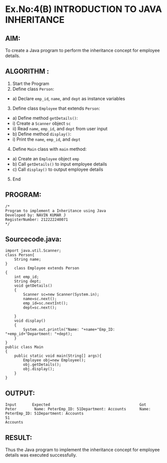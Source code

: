 # Ex.No:4(B) INTRODUCTION TO JAVA INHERITANCE

## AIM:
To create  a Java program to perform the inheritance concept for employee details.

## ALGORITHM :
1.	Start the Program
2.	Define class `Person`:
-	a) Declare `emp_id`, `name`, and `dept` as instance variables
3.	Define class `Employee` that extends `Person`:
-	a) Define method `getDetails()`:
-	i) Create a `Scanner` object `sc`
-	ii) Read `name`, `emp_id`, and `dept` from user input
-	b) Define method `display()`:
-	i) Print the `name`, `emp_id`, and `dept`
4.	Define `Main` class with `main` method:
-	a) Create an `Employee` object `emp`
-	b) Call `getDetails()` to input employee details
-	c) Call `display()` to output employee details
5.	End


## PROGRAM:
 ```
/*
Program to implement a Inheritance using Java
Developed by: NAVIN KUMAR J
RegisterNumber: 212222240071
*/
```

## Sourcecode.java:
```
import java.util.Scanner;
class Person{
    String name;
}
    class Employee extends Person
{
    int emp_id;
    String dept;
    void getDetails()
    {
        Scanner sc=new Scanner(System.in);
        name=sc.next();
        emp_id=sc.nextInt();
        dept=sc.next();
       
    }
    void display()
    {
        System.out.println("Name: "+name+"Emp_ID: "+emp_id+"Department: "+dept);
    }
}
public class Main
{
    public static void main(String[] args){
        Employee obj=new Employee();
        obj.getDetails();
        obj.display();
    }
}
```

## OUTPUT:
```
Input     	Expected                                      	Got
Peter        Name: PeterEmp_ID: 51Department: Accounts      Name: PeterEmp_ID: 51Department: Accounts
51
Accounts
```

## RESULT:
Thus the Java program to implement the inheritance concept for employee details was  executed successfully.

